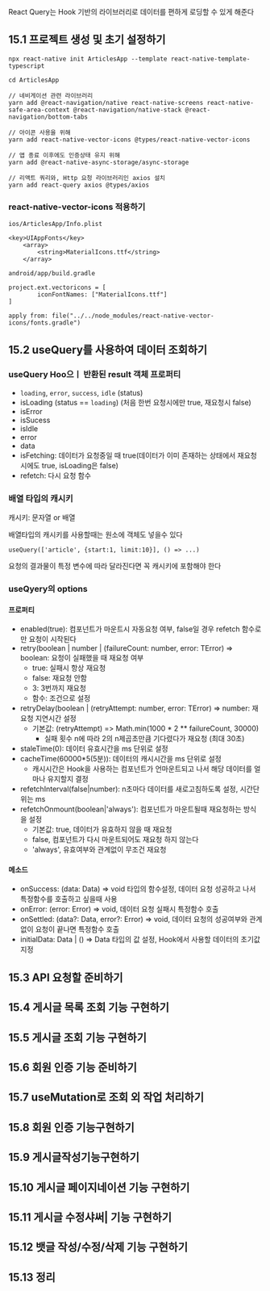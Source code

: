 React Query는 Hook 기반의 라이브러리로 데이터를 편하게 로딩할 수 있게 해준다

## 15.1 프로젝트 생성 및 초기 설정하기

```
npx react-native init ArticlesApp --template react-native-template-typescript

cd ArticlesApp

// 네비게이션 관련 라이브러리
yarn add @react-navigation/native react-native-screens react-native-safe-area-context @react-navigation/native-stack @react-navigation/bottom-tabs

// 아이콘 사용을 위해
yarn add react-native-vector-icons @types/react-native-vector-icons

// 앱 종료 이후에도 인증상태 유지 위해
yarn add @react-native-async-storage/async-storage

// 리액트 쿼리와, Http 요청 라이브러리인 axios 설치
yarn add react-query axios @types/axios
```

### react-native-vector-icons 적용하기
`ios/ArticlesApp/Info.plist`
```
<key>UIAppFonts</key>
	<array>
	    <string>MaterialIcons.ttf</string>
	</array>
```

`android/app/build.gradle`
```
project.ext.vectoricons = [
        iconFontNames: ["MaterialIcons.ttf"]
]

apply from: file("../../node_modules/react-native-vector-icons/fonts.gradle")
```

## 15.2 useQuery를 사용하여 데이터 조회하기

### useQuery Hoo으ㅣ 반환된 result 객체 프로퍼티
- `loading`, `error`, `success`, `idle` (status)
- isLoading (status == `loading`) (처음 한번 요청시에만 true, 재요청시 false)
- isError
- isSucess
- isIdle
- error
- data
- isFetching: 데이터가 요청중일 때 true(데이터가 이미 존재하는 상태에서 재요청 시에도 true, isLoading은 false)
- refetch: 다시 요청 함수

### 배열 타입의 캐시키
캐시키: 문자열 or 배열

배열타입의 캐시키를 사용할때는 원소에 객체도 넣을수 있다
```
useQuery(['article', {start:1, limit:10}], () => ...)
```

요청의 결과물이 특정 변수에 따라 달라진다면 꼭 캐시키에 포함해야 한다

### useQyery의 options
#### 프로퍼티
- enabled(true): 컴포넌트가 마운트시 자동요청 여부, false일 경우 refetch 함수로만 요청이 시작된다
- retry(boolean | number | (failureCount: number, error: TError) => boolean: 요청이 실패했을 때 재요청 여부
  - true: 실패시 항상 재요청
  - false: 재요청 안함
  - 3: 3번까지 재요청
  - 함수: 조건으로 설정
- retryDelay(boolean | (retryAttempt: number, error: TError) => number: 재요청 지연시간 설정
  - 기본값: (retryAttempt) => Math.min(1000 * 2 ** failureCount, 30000)
    - 실패 횟수 n에 따라 2의 n제곱초만큼 기다렸다가 재요청 (최대 30초)
- staleTime(0): 데이터 유효시간을 ms 단위로 설정
- cacheTime(60000*5(5분)): 데이터의 캐시시간을 ms 단위로 설정
  - 캐시시간은 Hook을 사용하는 컴포넌트가 언마운트되고 나서 해당 데이터를 얼마나 유지할지 결정
- refetchInterval(false|number): n초마다 데이터를 새로고침하도록 설정, 시간단위는 ms
- refetchOnmount(boolean|'always'): 컴포넌트가 마운트될때 재요청하는 방식을 설정
  - 기본값: true, 데이터가 유효하지 않을 때 재요청
  - false, 컴포넌트가 다시 마운트되어도 재요청 하지 않는다
  - 'always', 유효여부와 관계없이 무조건 재요청

#### 메소드
- onSuccess: (data: Data) => void 타입의 함수설정, 데이터 요청 성공하고 나서 특정함수를 호출하고 싶을때 사용
- onError: (error: Error) => void, 데이터 요청 실패시 특정함수 호출
- onSettled: (data?: Data, error?: Error) => void, 데이터 요청의 성공여부와 관계없이 요청이 끝나면 특정함수 호출
- initialData: Data | () => Data 타입의 값 설정, Hook에서 사용할 데이터의 초기값 지정

## 15.3 API 요청할 준비하기
## 15.4 게시글 목록 조회 기능 구현하기
## 15.5 게시글 조회 기능 구현하기
## 15.6 회원 인증 기능 준비하기
## 15.7 useMutation로 조회 외 작업 처리하기
## 15.8 회원 인증 기능구현하기
## 15.9 게시글작성기능구현하기
## 15.10 게시글 페이지네이션 기능 구현하기
## 15.11 게시글 수정샤써| 기능 구현하기
## 15.12 뱃글 작성/수정/삭제 기능 구현하기
## 15.13 정리
